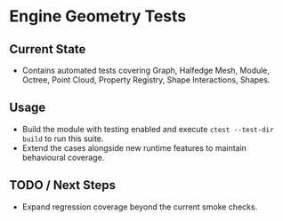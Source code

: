# Engine Geometry Tests

## Current State

- Contains automated tests covering Graph, Halfedge Mesh, Module, Octree, Point Cloud, Property Registry, Shape Interactions, Shapes.

## Usage

- Build the module with testing enabled and execute `ctest --test-dir build` to run this suite.
- Extend the cases alongside new runtime features to maintain behavioural coverage.

## TODO / Next Steps

- Expand regression coverage beyond the current smoke checks.
